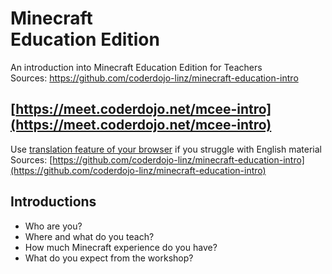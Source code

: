 # Minecraft<br/>Education Edition
<!-- .slide: data-background-image="images/background.jpg" -->

An introduction into Minecraft Education Edition for Teachers<br/>
Sources: https://github.com/coderdojo-linz/minecraft-education-intro


## [https://meet.coderdojo.net/mcee-intro](https://meet.coderdojo.net/mcee-intro)

Use [translation feature of your browser](https://support.google.com/chrome/answer/173424) if you struggle with English material<br/>
Sources: [https://github.com/coderdojo-linz/minecraft-education-intro](https://github.com/coderdojo-linz/minecraft-education-intro)


## Introductions

* Who are you?
* Where and what do you teach?
* How much Minecraft experience do you have?
* What do you expect from the workshop?
